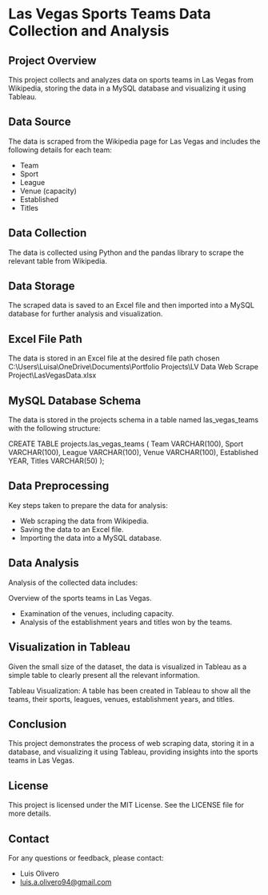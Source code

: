 # Las Vegas Sports Teams Data Collection and Analysis

## Project Overview

This project collects and analyzes data on sports teams in Las Vegas from Wikipedia, storing the data in a MySQL database and visualizing it using Tableau.

## Data Source

The data is scraped from the Wikipedia page for Las Vegas and includes the following details for each team:

- Team
- Sport
- League
- Venue (capacity)
- Established
- Titles

## Data Collection
The data is collected using Python and the pandas library to scrape the relevant table from Wikipedia.

## Data Storage
The scraped data is saved to an Excel file and then imported into a MySQL database for further analysis and visualization.

## Excel File Path
The data is stored in an Excel file at the desired file path chosen
C:\Users\Luisa\OneDrive\Documents\Portfolio Projects\LV Data Web Scrape Project\LasVegasData.xlsx

## MySQL Database Schema

The data is stored in the projects schema in a table named las_vegas_teams with the following structure:

CREATE TABLE projects.las_vegas_teams (
    Team VARCHAR(100),
    Sport VARCHAR(100),
    League VARCHAR(100),
    Venue VARCHAR(100),
    Established YEAR,
    Titles VARCHAR(50)
);

## Data Preprocessing
Key steps taken to prepare the data for analysis:

- Web scraping the data from Wikipedia.
- Saving the data to an Excel file.
- Importing the data into a MySQL database.

## Data Analysis
Analysis of the collected data includes:

Overview of the sports teams in Las Vegas.
- Examination of the venues, including capacity.
- Analysis of the establishment years and titles won by the teams.

## Visualization in Tableau
Given the small size of the dataset, the data is visualized in Tableau as a simple table to clearly present all the relevant information.

Tableau Visualization:
A table has been created in Tableau to show all the teams, their sports, leagues, venues, establishment years, and titles.

## Conclusion
This project demonstrates the process of web scraping data, storing it in a database, and visualizing it using Tableau, providing insights into the sports teams in Las Vegas.

## License
This project is licensed under the MIT License. See the LICENSE file for more details.

## Contact
For any questions or feedback, please contact:
- Luis Olivero
- luis.a.olivero94@gmail.com
